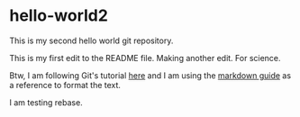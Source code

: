 # hello-world2
This is my second hello world git repository.

This is my first edit to the README file.
Making another edit. For science.

Btw, I am following Git's tutorial [here](https://docs.github.com/en/get-started/quickstart/hello-world) and I am using the [markdown guide](https://www.markdownguide.org/cheat-sheet/) as a reference to format the text.

I am testing rebase.
